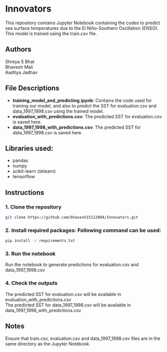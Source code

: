 # Innovators
This repository contains Jupyter Notebook containing the codes to predict sea surface temperatures due to the El Niño-Southern Oscillation (ENSO). This model is trained using the train.csv file.
## Authors
Shreya S Bhat </br>
Bhavesh Mali </br>
Aaditya Jadhav </br>
## File Descriptions
- **training_model_and_predicting.ipynb**: Contains the code used for training our model, and also to predict the SST for evaluation.csv and data_1997_1998.csv using the trained model. </br>
- **evaluation_with_predictions.csv**: The predicted SST for evaluation.csv is saved here. </br>
- **data_1997_1998_with_predictions.csv**: The predicted SST for data_1997_1998.csv is saved here. </br>
## Libraries used:
- pandas </br>
- numpy </br>
- scikit-learn (sklearn) </br>
- tensorflow </br>
## Instructions
### 1. Clone the repository
```bash
git clone https://github.com/bhavesh15112004/Innovators.git
```
### 2. Install required packages: Following command can be used:
```bash
pip install -r requirements.txt
```
### 3. Run the notebook
Run the notebook to generate predictions for evaluation.csv and data_1997_1998.csv
### 4. Check the outputs
The predicted SST for evaluation.csv will be available in evaluation_with_predictions.csv </br>
The predicted SST for data_1997_1998.csv will be available in data_1997_1998_with_predictions.csv </br> 
## Notes
Ensure that train.csv, evaluation.csv and data_1997_1998.csv files are in the same directory as the Jupyter Notebook. 
